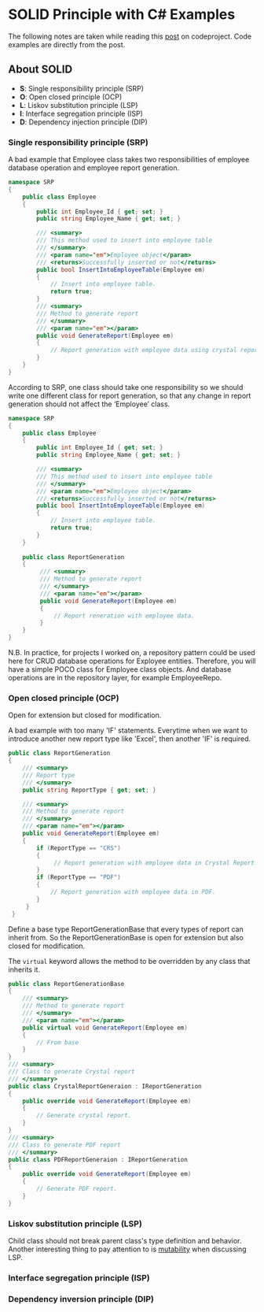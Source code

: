 # SOLID Principle with C# Examples
The following notes are taken while reading this [post](https://www.codeproject.com/Tips/1033646/SOLID-Principle-with-Csharp-Example) on codeproject. Code examples are directly from the post.

## About SOLID
* **S**: Single responsibility principle (SRP)
* **O**: Open closed principle (OCP)
* **L**: Liskov substitution principle (LSP)
* **I**: Interface segregation principle (ISP)
* **D**: Dependency injection principle (DIP)

### Single responsibility principle (SRP)

A bad example that Employee class takes two responsibilities of employee database operation and employee report generation.
```C#
namespace SRP
{
    public class Employee
    {
        public int Employee_Id { get; set; }
        public string Employee_Name { get; set; }

        /// <summary>
        /// This method used to insert into employee table
        /// </summary>
        /// <param name="em">Employee object</param>
        /// <returns>Successfully inserted or not</returns>
        public bool InsertIntoEmployeeTable(Employee em)
        {
            // Insert into employee table.
            return true;
        }
        /// <summary>
        /// Method to generate report
        /// </summary>
        /// <param name="em"></param>
        public void GenerateReport(Employee em)
        {
            // Report generation with employee data using crystal report.
        }
    }
}
```

According to SRP, one class should take one responsibility so we should write one different class for report generation, so that any change in report generation should not affect the ‘Employee’ class.

```C#
namespace SRP
{
    public class Employee
    {
        public int Employee_Id { get; set; }
        public string Employee_Name { get; set; }

        /// <summary>
        /// This method used to insert into employee table
        /// </summary>
        /// <param name="em">Employee object</param>
        /// <returns>Successfully inserted or not</returns>
        public bool InsertIntoEmployeeTable(Employee em)
        {
            // Insert into employee table.
            return true;
        }
    }
    
    public class ReportGeneration
    {
         /// <summary>
         /// Method to generate report
         /// </summary>
         /// <param name="em"></param>
         public void GenerateReport(Employee em)
         {
             // Report reneration with employee data.
         }
    }
}
```
N.B. In practice, for projects I worked on, a repository pattern could be used here for CRUD database operations for Exployee entities. Therefore, you will have a simple POCO class for Employee class objects. And database operations are in the repository layer, for example EmployeeRepo.

### Open closed principle (OCP)
Open for extension but closed for modification.

A bad example with too many 'IF' statements. Everytime when we want to introduce another new report type like 'Excel', then another 'IF' is required.
```C#
public class ReportGeneration
{
    /// <summary>
    /// Report type
    /// </summary>
    public string ReportType { get; set; }

    /// <summary>
    /// Method to generate report
    /// </summary>
    /// <param name="em"></param>
    public void GenerateReport(Employee em)
    {
        if (ReportType == "CRS")
        {
             // Report generation with employee data in Crystal Report.
        }
        if (ReportType == "PDF")
        {
            // Report generation with employee data in PDF.
        }
     }
 }
```

Define a base type ReportGenerationBase that every types of report can inherit from. So the ReportGenerationBase is open for extension but also closed for modification.

The ```virtual``` keyword allows the method to be overridden by any class that inherits it.

```C#
public class ReportGenerationBase
{
    /// <summary>
    /// Method to generate report
    /// </summary>
    /// <param name="em"></param>
    public virtual void GenerateReport(Employee em)
    {
        // From base
    }
}
/// <summary>
/// Class to generate Crystal report
/// </summary>
public class CrystalReportGeneraion : IReportGeneration
{
    public override void GenerateReport(Employee em)
    {
        // Generate crystal report.
    }
}
/// <summary>
/// Class to generate PDF report
/// </summary>
public class PDFReportGeneraion : IReportGeneration
{
    public override void GenerateReport(Employee em)
    {
        // Generate PDF report.
    }
}
```

### Liskov substitution principle (LSP)
Child class should not break parent class's type definition and behavior. Another interesting thing to pay attention to is [mutability](https://stackoverflow.com/a/1030573/5098156) when discussing LSP. 


### Interface segregation principle (ISP)

### Dependency inversion principle (DIP)
